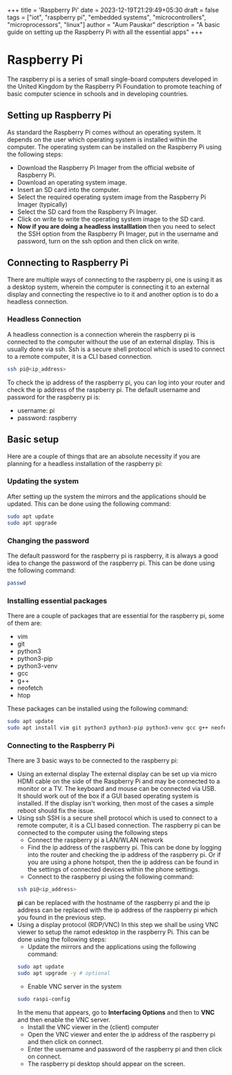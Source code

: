 +++
title = 'Raspberry Pi'
date = 2023-12-19T21:29:49+05:30
draft = false
tags = ["iot", "raspberry pi", "embedded systems", "microcontrollers", "microprocessors", "linux"]
author = "Aum Pauskar"
description = "A basic guide on setting up the Raspberry Pi with all the essential apps"
+++

# Raspberry Pi
The raspberry pi is a series of small single-board computers developed in the United Kingdom by the Raspberry Pi Foundation to promote teaching of basic computer science in schools and in developing countries.

## Setting up Raspberry Pi
As standard the Raspberry Pi comes without an operating system. It depends on the user which operating system is installed within the computer. The operating system can be installed on the Raspberry Pi using the following steps:
- Download the Raspberry Pi Imager from the official website of Raspberry Pi.
- Download an operating system image.
- Insert an SD card into the computer.
- Select the required operating system image from the Raspberry Pi Imager (typically)
- Select the SD card from the Raspberry Pi Imager.
- Click on write to write the operating system image to the SD card.
- **Now if you are doing a headless installlation** then you need to select the SSH option from the Raspberry Pi Imager, put in the username and password, turn on the ssh option and then click on write.

## Connecting to Raspberry Pi
There are multiple ways of connecting to the raspberry pi, one is using it as a desktop system, wherein the computer is connecting it to an external display and connecting the respective io to it and another option is to do a headless connection.

### Headless Connection
A headless connection is a connection wherein the raspberry pi is connected to the computer without the use of an external display. This is usually done via ssh. Ssh is a secure shell protocol which is used to connect to a remote computer, it is a CLI based connection.
```bash
ssh pi@<ip_address>
```
To check the ip address of the raspberry pi, you can log into your router and check the ip address of the raspberry pi. The default username and password for the raspberry pi is: 

- username: pi
- password: raspberry

## Basic setup
Here are a couple of things that are an absolute necessity if you are planning for a headless installation of the raspberry pi:

### Updating the system
After setting up the system the mirrors and the applications should be updated. This can be done using the following command:
```bash
sudo apt update
sudo apt upgrade
```

### Changing the password
The default password for the raspberry pi is raspberry, it is always a good idea to change the password of the raspberry pi. This can be done using the following command:
```bash
passwd
```

### Installing essential packages
There are a couple of packages that are essential for the raspberry pi, some of them are:
- vim
- git
- python3
- python3-pip
- python3-venv
- gcc
- g++
- neofetch
- htop

These packages can be installed using the following command:
```bash
sudo apt update
sudo apt install vim git python3 python3-pip python3-venv gcc g++ neofetch htop -y
```

### Connecting to the Raspberry Pi
There are 3 basic ways to be connected to the raspberry pi:
- Using an external display
    The external display can be set up via micro HDMI cable on the side of the Raspberry Pi and may be connected to a monitor or a TV. The keyboard and mouse can be connected via USB. \
    It should work out of the box if a GUI based operating system is installed. If the display isn't working, then most of the cases a simple reboot should fix the issue.
- Using ssh
    SSH is a secure shell protocol which is used to connect to a remote computer, it is a CLI based connection. The raspberry pi can be connected to the computer using the following steps
    - Connect the raspberry pi a LAN/WLAN network
    - Find the ip address of the raspberry pi. This can be done by logging into the router and checking the ip address of the raspberry pi. Or if you are using a phone hotspot, then the ip address can be found in the settings of connected devices within the phone settings.
    - Connect to the raspberry pi using the following command:
    ```bash
    ssh pi@<ip_address>
    ```
    **pi** can be replaced with the hostname of the raspberry pi and the ip address can be replaced with the ip address of the raspberry pi which you found in the previous step.
- Using a display protocol (RDP/VNC)
    In this step we shall be using VNC viewer to setup the ramot edesktop in the raspberry Pi. This can be done using the following steps:
    - Update the mirrors and the applications using the following command:
    ```bash
    sudo apt update
    sudo apt upgrade -y # optional
    ```
    - Enable VNC server in the system
    ```bash
    sudo raspi-config
    ```
    In the menu that appears, go to **Interfacing Options** and then to **VNC** and then enable the VNC server.
    - Install the VNC viewer in the (client) computer
    - Open the VNC viewer and enter the ip address of the raspberry pi and then click on connect.
    - Enter the username and password of the raspberry pi and then click on connect.
    - The raspberry pi desktop should appear on the screen.
